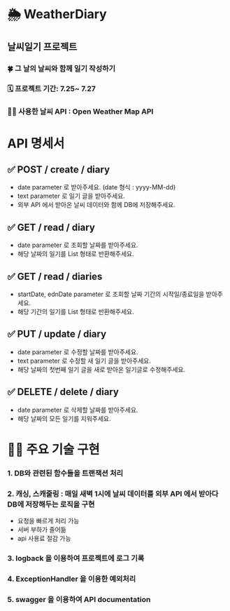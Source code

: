 # 🌦️ WeatherDiary
## 날씨일기 프로젝트
### 🍀 그 날의 날씨와 함께 일기 작성하기
### 🗓️ 프로젝트 기간: 7.25~ 7.27
### 👨‍💻 사용한 날씨 API : Open Weather Map API

# API 명세서
## ✅ POST / create / diary
- date parameter 로 받아주세요. (date 형식 : yyyy-MM-dd)
- text parameter 로 일기 글을 받아주세요.
- 외부 API 에서 받아온 날씨 데이터와 함께 DB에 저장해주세요.

## ✅ GET / read / diary
- date parameter 로 조회할 날짜를 받아주세요.
- 해당 날짜의 일기를 List 형태로 반환해주세요.

## ✅ GET / read / diaries
- startDate, ednDate parameter 로 조회할 날짜 기간의 시작일/종료일을 받아주세요.
- 해당 기간의 일기를 List 형태로 반환해주세요.

## ✅ PUT / update / diary
- date parameter 로 수정할 날짜를 받아주세요.
- text parameter 로 수정할 새 일기 글을 받아주세요.
- 해당 날짜의 첫번째 일기 글을 새로 받아온 일기글로 수정해주세요.

## ✅ DELETE / delete / diary
- date parameter 로 삭제할 날짜를 받아주세요.
- 해당 날짜의 모든 일기를 지워주세요.

# 🤹‍♂️ 주요 기술 구현
### 1. DB와 관련된 함수들을 트랜잭션 처리
### 2. 캐싱, 스캐줄링 : 매일 새벽 1시에 날씨 데이터를 외부 API 에서 받아다 DB에 저장해두는 로직을 구현
- 요청을 빠르게 처리 가능
- 서버 부하가 줄어듦
- api 사용료 절감 가능
### 3. logback 을 이용하여 프로젝트에 로그 기록
### 4. ExceptionHandler 을 이용한 예외처리
### 5. swagger 을 이용하여 API documentation